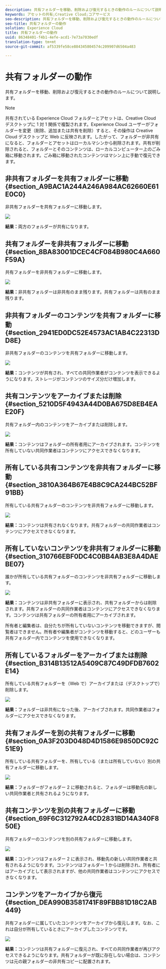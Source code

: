 ```yaml
---
description: 共有フォルダーを移動、削除および復元するときの動作のルールについて説明します。
keywords: アセットの共有;Creative Cloud;コアサービス
seo-description: 共有フォルダーを移動、削除および復元するときの動作のルールについて説明します。
seo-title: 共有フォルダーの動作
solution: Experience Cloud
title: 共有フォルダーの動作
uuid: 86348401-f4b1-4efe-acd1-7e73a7030edf
translation-type: tm+mt
source-git-commit: af5339fe58ce884345804574c209907d6504a483

---
```



# 共有フォルダーの動作

共有フォルダーを移動、削除および復元するときの動作のルールについて説明します。

>[!NOTE]
>
>共有されている Experience Cloud フォルダーとアセットは、Creative Cloud デスクトップに 1 対 1 関係で複製されます。Experience Cloud ユーザーがフォルダーを変更（削除、追加または共有を削除）すると、その操作は Creative Cloud デスクトップと Web に反映されます。したがって、フォルダーが非共有になると、フォルダーとアセットはローカルマシンから削除されます。共有が削除されると、フォルダーとそのコンテンツは、ローカルコンピューター上のごみ箱に移動されます。ごみ箱に移動されたコンテンツはマシン上に手動で復元できます。

## 非共有フォルダーを共有フォルダーに移動 {#section_A9BAC1A244A246A984AC62660E61E0C0}

非共有フォルダーを共有フォルダーに移動します。

![](assets/01_assets_move.png)

**結果：**&#x200B;両方のフォルダーが共有になります。

## 共有フォルダーを非共有フォルダーに移動 {#section_8BA83001DCEC4CF084B980C4A660F59A}

共有フォルダーを非共有フォルダーに移動します。

![](assets/02_assets_move.png)

**結果：**&#x200B;非共有フォルダーは非共有のまま残ります。共有フォルダーは共有のまま残ります。

## 非共有フォルダーのコンテンツを共有フォルダーに移動 {#section_2941ED0DC52E4573AC1AB4C22313DD8E}

非共有フォルダーのコンテンツを共有フォルダーに移動します。

![](assets/03_assets_move.png)

**結果：**&#x200B;コンテンツが共有され、すべての共同作業者がコンテンツを表示できるようになります。ストレージがコンテンツのサイズ分だけ増加します。

## 共有コンテンツをアーカイブまたは削除 {#section_5210D5F4943A44D0BA675D8EB4EAE20F}

共有フォルダー内のコンテンツをアーカイブまたは削除します。

![](assets/04_assets_move.png)

**結果：**&#x200B;コンテンツはフォルダーの所有者用にアーカイブされます。コンテンツを所有していない共同作業者はコンテンツにアクセスできなくなります。

## 所有している共有コンテンツを非共有フォルダーに移動 {#section_3810A364B67E4B8C9CA244BC52BF91BB}

所有している共有フォルダーのコンテンツを非共有フォルダーに移動します。

![](assets/05_assets_move.png)

**結果：**&#x200B;コンテンツは共有されなくなります。共有フォルダーの共同作業者はコンテンツにアクセスできなくなります。

## 所有していないコンテンツを非共有フォルダーに移動 {#section_310766EBF0DC4C0BB4AB3E8A4DAEBE07}

誰かが所有している共有フォルダーのコンテンツを非共有フォルダーに移動します。

![](assets/06_assets_move.png)

**結果：**&#x200B;コンテンツは非共有フォルダーに表示され、共有フォルダーからは削除されます。共有フォルダーの共同作業者はコンテンツにアクセスできなくなります。コンテンツは共有フォルダーの所有者用にアーカイブされます。

所有者と編集者は、自分たちが所有していないコンテンツを移動できますが、閲覧者はできません。所有者や編集者がコンテンツを移動すると、どのユーザーも共有フォルダー内でコンテンツを使用できなくなります。

## 所有しているフォルダーをアーカイブまたは削除 {#section_B314B13512A5409C87C49DFDB7602E14}

所有している共有フォルダーを（Web で）アーカイブまたは（デスクトップで）削除します。

![](assets/07_assets_move.png)

**結果：**&#x200B;フォルダーは非共有になった後、アーカイブされます。共同作業者はフォルダーにアクセスできなくなります。

## 共有フォルダーを別の共有フォルダーに移動 {#section_0A3F203D048D4D1586E9850DC92C51E9}

所有している共有フォルダーを、所有している（または所有していない）別の共有フォルダーに移動します。

![](assets/09_assets_move.png)

**結果：**&#x200B;フォルダーがフォルダー 2 に移動されると、フォルダーは移動先の新しい共同作業者と共有されるようになります。

## 共有コンテンツを別の共有フォルダーに移動 {#section_69F6C312792A4CD2831BD14A340F850E}

共有フォルダーのコンテンツを別の共有フォルダーに移動します。

![](assets/11_assets_move.png)

**結果：**&#x200B;コンテンツはフォルダー 2 に表示され、移動先の新しい共同作業者と共有されるようになります。コンテンツはフォルダー 1 からは削除され、所有者にはアーカイブとして表示されますが、他の共同作業者はコンテンツにアクセスできなくなります。

## コンテンツをアーカイブから復元 {#section_DEA990B3581741F89FBB81D18C2AB449}

共有フォルダーに属していたコンテンツをアーカイブから復元します。なお、これは自分が所有しているときにアーカイブしたコンテンツです。

![](assets/12_assets_move.png)

**結果：**&#x200B;コンテンツは共有フォルダーに復元され、すべての共同作業者が再びアクセスできるようになります。共有フォルダーが既に存在しない場合は、コンテンツは元の親フォルダーの非共有コピーに配置されます。
